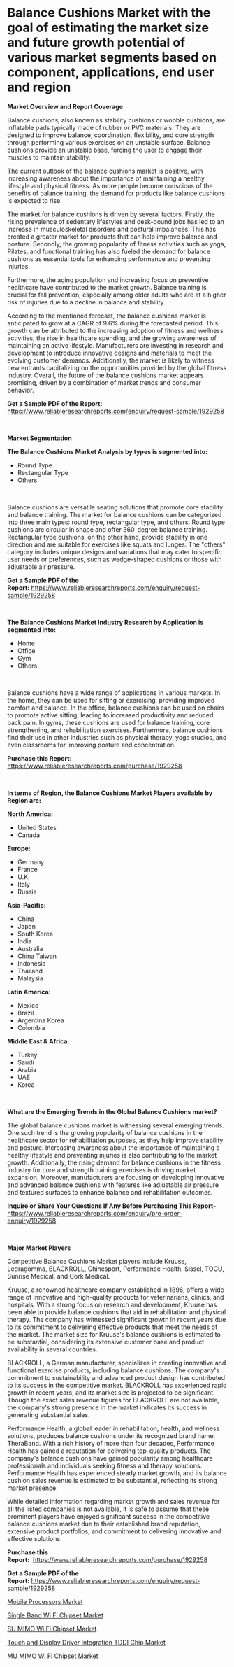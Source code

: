 <p><h1>Balance Cushions Market with the goal of estimating the market size and future growth potential of various market segments based on component, applications, end user and region</h1></p><p><strong>Market Overview and Report Coverage</strong></p>
<p><p>Balance cushions, also known as stability cushions or wobble cushions, are inflatable pads typically made of rubber or PVC materials. They are designed to improve balance, coordination, flexibility, and core strength through performing various exercises on an unstable surface. Balance cushions provide an unstable base, forcing the user to engage their muscles to maintain stability.</p><p>The current outlook of the balance cushions market is positive, with increasing awareness about the importance of maintaining a healthy lifestyle and physical fitness. As more people become conscious of the benefits of balance training, the demand for products like balance cushions is expected to rise.</p><p>The market for balance cushions is driven by several factors. Firstly, the rising prevalence of sedentary lifestyles and desk-bound jobs has led to an increase in musculoskeletal disorders and postural imbalances. This has created a greater market for products that can help improve balance and posture. Secondly, the growing popularity of fitness activities such as yoga, Pilates, and functional training has also fueled the demand for balance cushions as essential tools for enhancing performance and preventing injuries.</p><p>Furthermore, the aging population and increasing focus on preventive healthcare have contributed to the market growth. Balance training is crucial for fall prevention, especially among older adults who are at a higher risk of injuries due to a decline in balance and stability.</p><p>According to the mentioned forecast, the balance cushions market is anticipated to grow at a CAGR of 9.6% during the forecasted period. This growth can be attributed to the increasing adoption of fitness and wellness activities, the rise in healthcare spending, and the growing awareness of maintaining an active lifestyle. Manufacturers are investing in research and development to introduce innovative designs and materials to meet the evolving customer demands. Additionally, the market is likely to witness new entrants capitalizing on the opportunities provided by the global fitness industry. Overall, the future of the balance cushions market appears promising, driven by a combination of market trends and consumer behavior.</p></p>
<p><strong>Get a Sample PDF of the Report:</strong> <a href="https://www.reliableresearchreports.com/enquiry/request-sample/1929258">https://www.reliableresearchreports.com/enquiry/request-sample/1929258</a></p>
<p>&nbsp;</p>
<p><strong>Market Segmentation</strong></p>
<p><strong>The Balance Cushions Market Analysis by types is segmented into:</strong></p>
<p><ul><li>Round Type</li><li>Rectangular Type</li><li>Others</li></ul></p>
<p>&nbsp;</p>
<p><p>Balance cushions are versatile seating solutions that promote core stability and balance training. The market for balance cushions can be categorized into three main types: round type, rectangular type, and others. Round type cushions are circular in shape and offer 360-degree balance training. Rectangular type cushions, on the other hand, provide stability in one direction and are suitable for exercises like squats and lunges. The "others" category includes unique designs and variations that may cater to specific user needs or preferences, such as wedge-shaped cushions or those with adjustable air pressure.</p></p>
<p><strong>Get a Sample PDF of the Report:</strong>&nbsp;<a href="https://www.reliableresearchreports.com/enquiry/request-sample/1929258">https://www.reliableresearchreports.com/enquiry/request-sample/1929258</a></p>
<p>&nbsp;</p>
<p><strong>The Balance Cushions Market Industry Research by Application is segmented into:</strong></p>
<p><ul><li>Home</li><li>Office</li><li>Gym</li><li>Others</li></ul></p>
<p>&nbsp;</p>
<p><p>Balance cushions have a wide range of applications in various markets. In the home, they can be used for sitting or exercising, providing improved comfort and balance. In the office, balance cushions can be used on chairs to promote active sitting, leading to increased productivity and reduced back pain. In gyms, these cushions are used for balance training, core strengthening, and rehabilitation exercises. Furthermore, balance cushions find their use in other industries such as physical therapy, yoga studios, and even classrooms for improving posture and concentration.</p></p>
<p><strong>Purchase this Report:</strong>&nbsp; <a href="https://www.reliableresearchreports.com/purchase/1929258">https://www.reliableresearchreports.com/purchase/1929258</a></p>
<p>&nbsp;</p>
<p><strong>In terms of Region, the Balance Cushions Market Players available by Region are:</strong></p>
<p>
    <p> <strong> North America: </strong>
        <ul>
            <li>United States</li>
            <li>Canada</li>
        </ul>
        </p> 
    <p> <strong> Europe: </strong>
        <ul>
            <li>Germany</li>
            <li>France</li>
            <li>U.K.</li>
            <li>Italy</li>
            <li>Russia</li>
        </ul>
        </p> 
    <p> <strong> Asia-Pacific: </strong>
        <ul>
            <li>China</li>
            <li>Japan</li>
            <li>South Korea</li>
            <li>India</li>
            <li>Australia</li>
            <li>China Taiwan</li>
            <li>Indonesia</li>
            <li>Thailand</li>
            <li>Malaysia</li>
        </ul>
        </p> 
    <p> <strong> Latin America: </strong>
        <ul>
            <li>Mexico</li>
            <li>Brazil</li>
            <li>Argentina Korea</li>
            <li>Colombia</li>
        </ul>
        </p> 
    <p> <strong> Middle East & Africa: </strong>
        <ul>
            <li>Turkey</li>
            <li>Saudi</li>
            <li>Arabia</li>
            <li>UAE</li>
            <li>Korea</li>
        </ul>
    </p>
    </p>
<p>&nbsp;</p>
<p><strong>What are the Emerging Trends in the Global Balance Cushions market?</strong></p>
<p><p>The global balance cushions market is witnessing several emerging trends. One such trend is the growing popularity of balance cushions in the healthcare sector for rehabilitation purposes, as they help improve stability and posture. Increasing awareness about the importance of maintaining a healthy lifestyle and preventing injuries is also contributing to the market growth. Additionally, the rising demand for balance cushions in the fitness industry for core and strength training exercises is driving market expansion. Moreover, manufacturers are focusing on developing innovative and advanced balance cushions with features like adjustable air pressure and textured surfaces to enhance balance and rehabilitation outcomes.</p></p>
<p><strong>Inquire or Share Your Questions If Any Before Purchasing This Report</strong>- <a href="https://www.reliableresearchreports.com/enquiry/pre-order-enquiry/1929258">https://www.reliableresearchreports.com/enquiry/pre-order-enquiry/1929258</a></p>
<p>&nbsp;</p>
<p><strong>Major Market Players</strong></p>
<p><p>Competitive Balance Cushions Market players include Kruuse, Ledragomma, BLACKROLL, Chinesport, Performance Health, Sissel, TOGU, Sunrise Medical, and Cork Medical. </p><p>Kruuse, a renowned healthcare company established in 1896, offers a wide range of innovative and high-quality products for veterinarians, clinics, and hospitals. With a strong focus on research and development, Kruuse has been able to provide balance cushions that aid in rehabilitation and physical therapy. The company has witnessed significant growth in recent years due to its commitment to delivering effective products that meet the needs of the market. The market size for Kruuse's balance cushions is estimated to be substantial, considering its extensive customer base and product availability in several countries.</p><p>BLACKROLL, a German manufacturer, specializes in creating innovative and functional exercise products, including balance cushions. The company's commitment to sustainability and advanced product design has contributed to its success in the competitive market. BLACKROLL has experienced rapid growth in recent years, and its market size is projected to be significant. Though the exact sales revenue figures for BLACKROLL are not available, the company's strong presence in the market indicates its success in generating substantial sales.</p><p>Performance Health, a global leader in rehabilitation, health, and wellness solutions, produces balance cushions under its recognized brand name, TheraBand. With a rich history of more than four decades, Performance Health has gained a reputation for delivering top-quality products. The company's balance cushions have gained popularity among healthcare professionals and individuals seeking fitness and therapy solutions. Performance Health has experienced steady market growth, and its balance cushion sales revenue is estimated to be substantial, reflecting its strong market presence.</p><p>While detailed information regarding market growth and sales revenue for all the listed companies is not available, it is safe to assume that these prominent players have enjoyed significant success in the competitive balance cushions market due to their established brand reputation, extensive product portfolios, and commitment to delivering innovative and effective solutions.</p></p>
<p><strong>Purchase this Report:</strong>&nbsp;&nbsp;<a href="https://www.reliableresearchreports.com/purchase/1929258">https://www.reliableresearchreports.com/purchase/1929258</a></p>
<p></p>
<p><strong>Get a Sample PDF of the Report:</strong>&nbsp;<a href="https://www.reliableresearchreports.com/enquiry/request-sample/1929258">https://www.reliableresearchreports.com/enquiry/request-sample/1929258</a></p>
<p><p><a href="https://medium.com/@carrolltorp/mobile-processors-market-size-reveals-the-best-marketing-channels-in-global-industry-479a602c822e">Mobile Processors Market</a></p><p><a href="https://medium.com/@grayceyundt1913/single-band-wi-fi-chipset-market-share-evolution-and-market-growth-trends-2023-2030-c0630fa731ed">Single Band Wi Fi Chipset Market</a></p><p><a href="https://medium.com/@hunterwyman1984/su-mimo-wi-fi-chipset-market-comprehensive-assessment-by-type-application-and-geography-7589c49c3272">SU MIMO Wi Fi Chipset Market</a></p><p><a href="https://medium.com/@orinsmitham1985/touch-and-display-driver-integration-tddi-chip-market-exploring-market-share-market-trends-and-baccb668f6ee">Touch and Display Driver Integration TDDI Chip Market</a></p><p><a href="https://medium.com/@jalenmurphy48/mu-mimo-wi-fi-chipset-market-size-and-market-trends-complete-industry-overview-2023-to-2030-57a51dc180eb">MU MIMO Wi Fi Chipset Market</a></p></p>